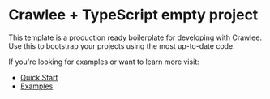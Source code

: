 # Crawlee + TypeScript empty project

This template is a production ready boilerplate for developing with Crawlee. Use this to bootstrap your projects using the most up-to-date code.

If you're looking for examples or want to learn more visit:

- [Quick Start](https://crawlee.dev/docs/quick-start)
- [Examples](https://crawlee.dev/docs/examples)
